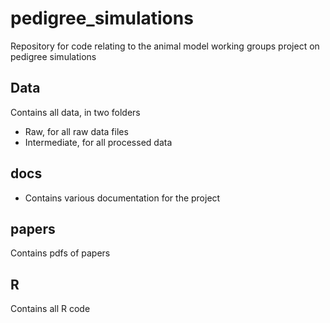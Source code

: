 # pedigree_simulations
Repository for code relating to the animal model working groups project on pedigree simulations


## Data
Contains all data, in two folders

- Raw, for all raw data files
- Intermediate, for all processed data

## docs
- Contains various documentation for the project

## papers
Contains pdfs of papers

## R
Contains all R code
